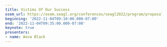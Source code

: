 ```yaml
---
title: Victims Of Our Success
osem_url: https://osem.seagl.org/conferences/seagl2022/program/proposals/921
beginning: '2022-11-04T09:10:00.000-07:00'
end: '2022-11-04T09:35:00.000-07:00'
keynote: true
presenters:
- name: Aeva Black
---
```


